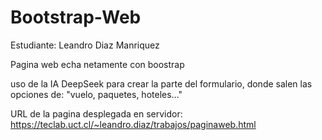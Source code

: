 # Bootstrap-Web

Estudiante: Leandro Diaz Manriquez

Pagina web echa netamente con boostrap

uso de la IA DeepSeek para crear la parte del formulario, donde salen las opciones de: "vuelo, paquetes, hoteles..."

URL de la pagina desplegada en servidor: https://teclab.uct.cl/~leandro.diaz/trabajos/paginaweb.html
